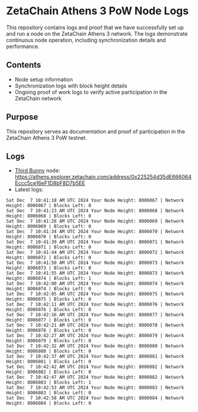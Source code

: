 # ZetaChain Athens 3 PoW Node Logs
This repository contains logs and proof that we have successfully set up and run a node on the ZetaChain Athens 3 network. The logs demonstrate continuous node operation, including synchronization details and performance.

## Contents
- Node setup information
- Synchronization logs with block height details
- Ongoing proof of work logs to verify active participation in the ZetaChain network

## Purpose
This repository serves as documentation and proof of participation in the ZetaChain Athens 3 PoW testnet.

## Logs

- [Third Bunny](https://thirdbunny.xyz/) node: https://athens.explorer.zetachain.com/address/0x225254d35dE666064Eccc5ce16eF1D8bF8D7b5EE
- Latest logs:
```
Sat Dec  7 10:41:18 AM UTC 2024 Your Node Height: 8006067 | Network Height: 8006067 | Blocks Left: 0
Sat Dec  7 10:41:23 AM UTC 2024 Your Node Height: 8006068 | Network Height: 8006068 | Blocks Left: 0
Sat Dec  7 10:41:28 AM UTC 2024 Your Node Height: 8006069 | Network Height: 8006069 | Blocks Left: 0
Sat Dec  7 10:41:34 AM UTC 2024 Your Node Height: 8006070 | Network Height: 8006070 | Blocks Left: 0
Sat Dec  7 10:41:39 AM UTC 2024 Your Node Height: 8006071 | Network Height: 8006071 | Blocks Left: 0
Sat Dec  7 10:41:44 AM UTC 2024 Your Node Height: 8006072 | Network Height: 8006072 | Blocks Left: 0
Sat Dec  7 10:41:50 AM UTC 2024 Your Node Height: 8006073 | Network Height: 8006073 | Blocks Left: 0
Sat Dec  7 10:41:55 AM UTC 2024 Your Node Height: 8006073 | Network Height: 8006074 | Blocks Left: 1
Sat Dec  7 10:42:00 AM UTC 2024 Your Node Height: 8006074 | Network Height: 8006074 | Blocks Left: 0
Sat Dec  7 10:42:05 AM UTC 2024 Your Node Height: 8006075 | Network Height: 8006075 | Blocks Left: 0
Sat Dec  7 10:42:11 AM UTC 2024 Your Node Height: 8006076 | Network Height: 8006076 | Blocks Left: 0
Sat Dec  7 10:42:16 AM UTC 2024 Your Node Height: 8006077 | Network Height: 8006077 | Blocks Left: 0
Sat Dec  7 10:42:21 AM UTC 2024 Your Node Height: 8006078 | Network Height: 8006078 | Blocks Left: 0
Sat Dec  7 10:42:27 AM UTC 2024 Your Node Height: 8006079 | Network Height: 8006079 | Blocks Left: 0
Sat Dec  7 10:42:32 AM UTC 2024 Your Node Height: 8006080 | Network Height: 8006080 | Blocks Left: 0
Sat Dec  7 10:42:37 AM UTC 2024 Your Node Height: 8006081 | Network Height: 8006081 | Blocks Left: 0
Sat Dec  7 10:42:42 AM UTC 2024 Your Node Height: 8006082 | Network Height: 8006082 | Blocks Left: 0
Sat Dec  7 10:42:47 AM UTC 2024 Your Node Height: 8006082 | Network Height: 8006083 | Blocks Left: 1
Sat Dec  7 10:42:53 AM UTC 2024 Your Node Height: 8006083 | Network Height: 8006083 | Blocks Left: 0
Sat Dec  7 10:42:58 AM UTC 2024 Your Node Height: 8006084 | Network Height: 8006084 | Blocks Left: 0
```
